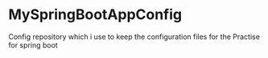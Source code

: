 # MySpringBootAppConfig
Config repository which i use to keep the configuration files for the Practise for spring boot
